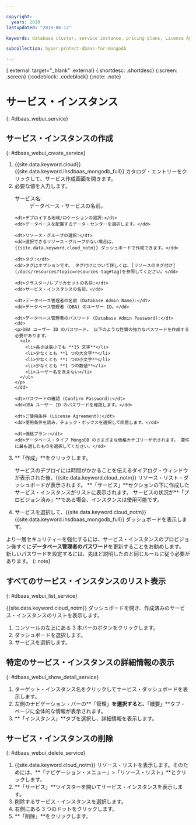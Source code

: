 ```yaml
---

copyright:
  years: 2019
lastupdated: "2019-06-12"

keywords: database cluster, service instance, pricing plans, License Agreement

subcollection: hyper-protect-dbaas-for-mongodb

---
```


{:external: target="_blank" .external}
{:shortdesc: .shortdesc}
{:screen: .screen}
{:codeblock: .codeblock}
{:note: .note}


# サービス・インスタンス
{: #dbaas_webui_service}

## サービス・インスタンスの作成
{: #dbaas_webui_create_service}

<ol>
<li>{{site.data.keyword.cloud}} {{site.data.keyword.ihsdbaas_mongodb_full}} カタログ・エントリーをクリックして、サービス作成画面を開きます。</li>
<li>必要な値を入力します。
  <dl>
    <dt>サービス名:</dt>
    <dd>データベース・サービスの名前。</dd>

    <dt>デプロイする地域/ロケーションの選択:</dt>
    <dd>データベースを配置するデータ・センターを選択します。</dd>

    <dt>リソース・グループの選択:</dt>
    <dd>選択できるリソース・グループがない場合は、{{site.data.keyword.cloud_notm}} ダッシュボードで作成できます。</dd>

    <dt>タグ:</dt>
    <dd>タグはオプションです。 タグ付けについて詳しくは、[リソースのタグ付け](/docs/resources?topic=resources-tag#tag)を参照してください。</dd>

    <dt>クラスター/レプリカセットの名前:</dt>
    <dd>サービス・インスタンスの名前。</dd>

    <dt>データベース管理者の名前 (Database Admin Name):</dt>
    <dd>データベース管理者 (DBA) のユーザー ID。</dd>

    <dt>データベース管理者のパスワード (Database Admin Password):</dt>
    <dd>
    <p>DBA ユーザー ID のパスワード。 以下のような性質の強力なパスワードを作成する必要があります。
      <ul>
        <li>長さは最小でも **15 文字**</li>
        <li>少なくとも **1 つの大文字**</li>
        <li>少なくとも **1 つの小文字**</li>
        <li>少なくとも **1 つの数値**</li>
        <li>ユーザー名を含まない</li>
      </ul>
    </p>
    </dd>

    <dt>パスワードの確認 (Confirm Password):</dt>
    <dd>DBA ユーザー ID のパスワードを確認します。</dd>

    <dt>ご使用条件 (License Agreement):</dt>
    <dd>使用条件を読み、チェック・ボックスを選択して同意します。</dd>

    <dt>価格プラン:</dt>
    <dd>データベース・タイプ MongoDB のさまざまな価格カテゴリーが示されます。 要件に最も適したものを選択してください。</dd>
  </dl>
</li>

<li>**「作成」**をクリックします。
<p>サービスのデプロイには時間がかかることを伝えるダイアログ・ウィンドウが表示された後、{{site.data.keyword.cloud_notm}} リソース・リスト・ダッシュボードが表示されます。 **「サービス」**セクションの下に作成したサービス・インスタンスがリストに表示されます。 サービスの状況が**「プロビジョン済み」**である場合、インスタンスは使用可能です。</p>
</li>

<li>サービスを選択して、{{site.data.keyword.cloud_notm}} {{site.data.keyword.ihsdbaas_mongodb_full}} ダッシュボードを表示します。</li>
</ol>

より一層セキュリティーを強化するには、サービス・インスタンスのプロビジョン後すぐに**データベース管理者のパスワード**を更新することをお勧めします。 新しいパスワードを設定するには、先ほど説明したのと同じルールに従う必要があります。
{: note}

## すべてのサービス・インスタンスのリスト表示
{: #dbaas_webui_list_service}

{{site.data.keyword.cloud_notm}} ダッシュボードを開き、作成済みのサービス・インスタンスのリストを表示します。

<ol>
	<li>コンソールの左上にある 3 本バーのボタンをクリックします。</li>
	<li>ダッシュボードを選択します。</li>
	<li>サービスを選択します。</li>
</ol>

## 特定のサービス・インスタンスの詳細情報の表示
{: #dbaas_webui_show_detail_service}

1. ターゲット・インスタンス名をクリックしてサービス・ダッシュボードを表示します。
2. 左側のナビゲーション・バーの**「管理」**を選択すると、**「概要」**タブ・ページに全体的な情報が表示されます。
3. **「インスタンス」**タブを選択し、詳細情報を表示します。

## サービス・インスタンスの削除
{: #dbaas_webui_delete_service}

1. {{site.data.keyword.cloud_notm}} リソース・リストを表示します。そのためには、**「ナビゲーション・メニュー」>「リソース・リスト」**とクリックします。
2. **「サービス」**ツイスターを開いてサービス・インスタンスを表示します。
3. 削除するサービス・インスタンスを選択します。
4. 右側にある 3 つのドットをクリックします。
5. **「削除」**をクリックします。
